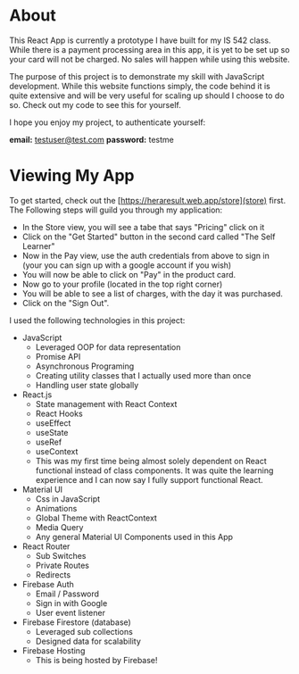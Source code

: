 # About
This React App is currently a prototype I have built for my IS 542 class. While there is a payment processing area in this app, it is yet to be set up so your card will not be charged. No sales will happen while using this website. 

The purpose of this project is to demonstrate my skill with JavaScript development. While this website functions simply, the code behind it is quite extensive and will be very useful for scaling up should I choose to do so. Check out my code to see this for yourself.

I hope you enjoy my project, to authenticate yourself:

**email:** testuser@test.com
**password:** testme

# Viewing My App
To get started, check out the [https://heraresult.web.app/store](store) first. The Following steps will guild you through my application:
- In the Store view, you will see a tabe that says "Pricing" click on it 
- Click on the "Get Started" button in the second card called "The Self Learner"
- Now in the Pay view, use the auth credentials from above to sign in (your you can sign up with a google account if you wish)
- You will now be able to click on "Pay" in the product card. 
- Now go to your profile (located in the top right corner)  
- You will be able to see a list of charges, with the day it was purchased. 
- Click on the "Sign Out". 

I used the following technologies in this project:
- JavaScript
  - Leveraged OOP for data representation 
  - Promise API
  - Asynchronous Programing 
  - Creating utility classes that I actually used more than once
  - Handling user state globally
- React.js
  - State management with React Context
  - React Hooks
  - useEffect
  - useState
  - useRef
  - useContext
  - This was my first time being almost solely dependent on React functional instead of  class components. It was quite the learning experience and I can now say I fully support functional React. 
- Material UI
  - Css in JavaScript
  - Animations
  - Global Theme with ReactContext
  - Media Query
  - Any general Material UI Components used in this App
- React Router
  - Sub Switches
  - Private Routes
  - Redirects 
- Firebase Auth
  - Email / Password
  - Sign in with Google
  - User event listener
- Firebase Firestore (database)
  - Leveraged sub collections 
  - Designed data for scalability
- Firebase Hosting
  - This is being hosted by Firebase! 

